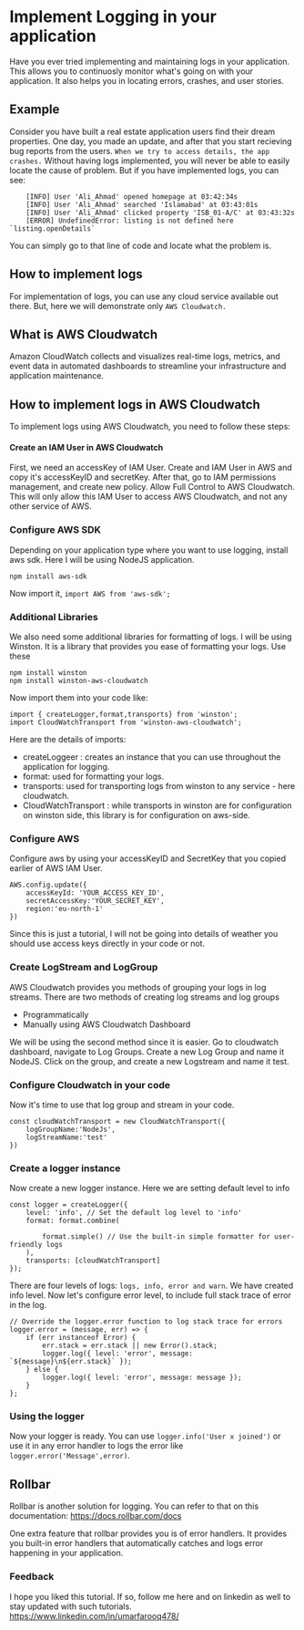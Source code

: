 # Implement Logging in your application
Have you ever tried implementing and maintaining logs in your application. This allows you to continuosly monitor what's going on with your application. It also helps you in locating errors, crashes, and user stories. 
## Example
Consider you have built a real estate application users find their dream properties. One day, you made an update, and after that you start recieving bug reports from the users. `When we try to access details, the app crashes.` Without having logs implemented, you will never be able to easily locate the cause of problem. But if you have implemented logs, you can see:

```
    [INFO] User 'Ali_Ahmad' opened homepage at 03:42:34s
    [INFO] User 'Ali_Ahmad' searched 'Islamabad' at 03:43:01s
    [INFO] User 'Ali_Ahmad' clicked property 'ISB_01-A/C' at 03:43:32s
    [ERROR] UndefinedError: listing is not defined here `listing.openDetails`
```

You can simply go to that line of code and locate what the problem is. 
## How to implement logs
For implementation of logs, you can use any cloud service available out there. But, here we will demonstrate only `AWS Cloudwatch.`
## What is AWS Cloudwatch
Amazon CloudWatch collects and visualizes real-time logs, metrics, and event data in automated dashboards to streamline your infrastructure and application maintenance.
## How to implement logs in AWS Cloudwatch
To implement logs using AWS Cloudwatch, you need to follow these steps:
#### Create an IAM User in AWS Cloudwatch
First, we need an accessKey of IAM User. Create and IAM User in AWS and copy it's accessKeyID and secretKey. After that, go to IAM permissions management, and create new policy. Allow Full Control to AWS Cloudwatch. This will only allow this IAM User to access AWS Cloudwatch, and not any other service of AWS.

### Configure AWS SDK
Depending on your application type where you want to use logging, install aws sdk. Here I will be using NodeJS application.
```
npm install aws-sdk
```

Now import it, `import AWS from 'aws-sdk';`
### Additional Libraries
We also need some additional libraries for formatting of logs. I will be using Winston. It is a library that provides you ease of formatting your logs. Use these
```
npm install winston
npm install winston-aws-cloudwatch
```

Now import them into your code like:
```
import { createLogger,format,transports} from 'winston';
import CloudWatchTransport from 'winston-aws-cloudwatch';
```
Here are the details of imports:
- createLoggeer : creates an instance that you can use throughout the application for logging.
- format: used for formatting your logs.
- transports: used for transporting logs from winston to any service -  here cloudwatch.
- CloudWatchTransport : while transports in winston are for configuration on winston side, this library is for configuration on aws-side.

### Configure AWS
Configure aws by using your accessKeyID and SecretKey that you copied earlier of AWS IAM User.
```
AWS.config.update({
    accessKeyId: 'YOUR_ACCESS_KEY_ID',
    secretAccessKey:'YOUR_SECRET_KEY',
    region:'eu-north-1'
})
```
Since this is just a tutorial, I will not be going into details of weather you should use access keys directly in your code or not. 
### Create LogStream and LogGroup
AWS Cloudwatch provides you methods of grouping your logs in log streams. 
There are two methods of creating log streams and log groups
- Programmatically
- Manually using AWS Cloudwatch Dashboard

We will be using the second method since it is easier. Go to cloudwatch dashboard, navigate to Log Groups. Create a new Log Group and name it NodeJS. Click on the group, and create a new Logstream and name it test.

### Configure Cloudwatch in your code
Now it's time to use that log group and stream in your code.
```
const cloudWatchTransport = new CloudWatchTransport({
    logGroupName:'NodeJs',
    logStreamName:'test'
})
```

### Create a logger instance
Now create a new logger instance. Here we are setting default level to info
```
const logger = createLogger({
    level: 'info', // Set the default log level to 'info'
    format: format.combine(
      
        format.simple() // Use the built-in simple formatter for user-friendly logs
    ),
    transports: [cloudWatchTransport]
});
```
There are four levels of logs: `logs, info, error and warn`. We have created info level. Now let's configure error level, to include full stack trace of error in the log.
```
// Override the logger.error function to log stack trace for errors
logger.error = (message, err) => {
    if (err instanceof Error) {
        err.stack = err.stack || new Error().stack;
        logger.log({ level: 'error', message: `${message}\n${err.stack}` });
    } else {
        logger.log({ level: 'error', message: message });
    }
};
```

### Using the logger
Now your logger is ready. You can use `logger.info('User x joined')` or use it in any error handler to logs the error like `logger.error('Message',error)`.

## Rollbar
Rollbar is another solution for logging. You can refer to that on this documentation: https://docs.rollbar.com/docs

One extra feature that rollbar provides you is of error handlers. It provides you built-in error handlers that automatically catches and logs error happening in your application.

### Feedback
I hope you liked this tutorial. If so, follow me here and on linkedin as well to stay updated with such tutorials.
https://www.linkedin.com/in/umarfarooq478/
